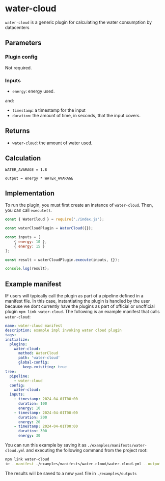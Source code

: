 # water-cloud

`water-cloud` is a generic plugin for calculating the water consumption by datacenters



## Parameters

### Plugin config

Not required.

### Inputs

- `energy`: energy used.

and:

- `timestamp`: a timestamp for the input
- `duration`: the amount of time, in seconds, that the input covers.

## Returns

- `water-cloud`: the amount of water used.

## Calculation

```pseudocode
WATER_AVARAGE = 1.8

output = energy * WATER_AVARAGE
```

## Implementation

To run the plugin, you must first create an instance of `water-cloud`. Then, you can call `execute()`.

```javascript
const { WaterCloud } = require('./index.js');

const waterCloudPlugin = WaterCloud({});

const inputs = [
    { energy: 10 },
    { energy: 15 }
];

const result = waterCloudPlugin.execute(inputs, {});

console.log(result);
```

## Example manifest

IF users will typically call the plugin as part of a pipeline defined in a manifest file. In this case, instantiating the plugin is handled by the user because we dont currently have the plugins as part of official or unofficial plugin `npm link water-cloud`. The following is an example manifest that calls `water-cloud`:

```yaml
name: water-cloud manifest
description: example impl invoking water cloud plugin
tags:
initialize:
  plugins:
    water-cloud:
      method: WaterCloud
      path: 'water-cloud'
      global-config:
        keep-exisiting: true
tree:
  pipeline:
    - water-cloud
  config:
    water-cloud:
  inputs:
    - timestamp: 2024-04-01T00:00 
      duration: 100
      energy: 10
    - timestamp: 2024-04-01T00:00 
      duration: 200
      energy: 20
    - timestamp: 2024-04-01T00:00 
      duration: 300
      energy: 30
```

You can run this example by saving it as `./examples/manifests/water-cloud.yml` and executing the following command from the project root:

```sh
npm link water-cloud
ie --manifest ./examples/manifests/water-cloud/water-cloud.yml --output ./examples/outputs/water-cloud.yml
```

The results will be saved to a new `yaml` file in `./examples/outputs`